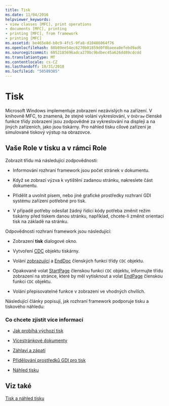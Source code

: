```yaml
---
title: Tisk
ms.date: 11/04/2016
helpviewer_keywords:
- view classes [MFC], print operations
- documents [MFC], printing
- printing [MFC], from framework
- printing [MFC]
ms.assetid: be465e8d-b0c9-4fc5-9fa8-d10486064f76
ms.openlocfilehash: 88b89ee54ec6270b01859d0f0baeea0efebd9ad6
ms.sourcegitcommit: 6052185696adca270bc9bdbec45a626dd89cdcdd
ms.translationtype: MT
ms.contentlocale: cs-CZ
ms.lasthandoff: 10/31/2018
ms.locfileid: "50589385"
---
```

# <a name="printing"></a>Tisk

Microsoft Windows implementuje zobrazení nezávislých na zařízení. V knihovně MFC, to znamená, že stejné volání vykreslování, v `OnDraw` členské funkce třídy zobrazení jsou zodpovědné za vykreslování na displeji a na jiných zařízeních, jako jsou tiskárny. Pro náhled tisku cílové zařízení je simulované tiskový výstup na obrazovce.

##  <a name="_core_your_role_in_printing_vs.._the_framework.92.s_role"></a> Vaše Role v tisku a v rámci Role

Zobrazit třídu má následující zodpovědnosti:

- Informování rozhraní framework jsou počet stránek v dokumentu.

- Když se zobrazí výzva k vytištění zadanou stránku, nakreslete část dokumentu.

- Přidělit a uvolnit písem, nebo jiné grafické prostředky rozhraní GDI systému zařízení potřebné pro tisk.

- V případě potřeby odesílat žádný řídicí kódy potřeba změnit režim tiskárny před tiskem danou stránku, například, chcete-li změnit orientaci tisk na základě na stránku.

Odpovědnosti rozhraní framework jsou následující:

- Zobrazení **tisk** dialogové okno.

- Vytvoření [CDC](../mfc/reference/cdc-class.md) objektu tiskárny.

- Volání [zobrazující](../mfc/reference/cdc-class.md#startdoc) a [EndDoc](../mfc/reference/cdc-class.md#enddoc) členských funkcí třídy `CDC` objektu.

- Opakovaně volat [StartPage](../mfc/reference/cdc-class.md#startpage) členskou funkci `CDC` objektu, informujte třídu zobrazení na stránce, které by měl vytisknout a volat [EndPage](../mfc/reference/cdc-class.md#endpage) členskou funkci `CDC` objektu.

- Volání přepisovatelné funkce v zobrazení ve vhodných chvílích.

Následující články popisují, jak rozhraní framework podporuje tisku a tiskového náhledu:

### <a name="what-do-you-want-to-know-more-about"></a>Co chcete zjistit více informací

- [Jak probíhá výchozí tisk](../mfc/how-default-printing-is-done.md)

- [Vícestránkové dokumenty](../mfc/multipage-documents.md)

- [Záhlaví a zápatí](../mfc/headers-and-footers.md)

- [Přidělování prostředků GDI pro tisk](../mfc/allocating-gdi-resources.md)

- [Náhled tisku](../mfc/print-preview-architecture.md)

## <a name="see-also"></a>Viz také

[Tisk a náhled tisku](../mfc/printing-and-print-preview.md)

